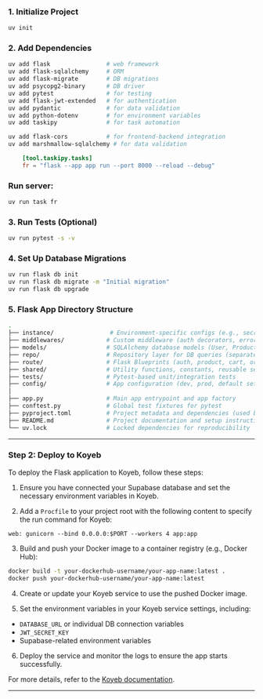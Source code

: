 ### 1. Initialize Project

```bash
uv init
```

### 2. Add Dependencies

```bash
uv add flask                # web framework
uv add flask-sqlalchemy     # ORM
uv add flask-migrate        # DB migrations
uv add psycopg2-binary      # DB driver
uv add pytest               # for testing
uv add flask-jwt-extended   # for authentication
uv add pydantic             # for data validation
uv add python-dotenv        # for environment variables
uv add taskipy              # for task automation

uv add flask-cors           # for frontend-backend integration
uv add marshmallow-sqlalchemy # for data validation

```

```toml
    [tool.taskipy.tasks]
    fr = "flask --app app run --port 8000 --reload --debug"
```

### Run server:

```bash
uv run task fr
```

### 3. Run Tests (Optional)

```bash
uv run pytest -s -v
```

### 4. Set Up Database Migrations

```bash
uv run flask db init
uv run flask db migrate -m "Initial migration"
uv run flask db upgrade
```

### 5. Flask App Directory Structure

```bash
.
├── instance/                # Environment-specific configs (e.g., secrets, DB URIs)
├── middlewares/            # Custom middleware (auth decorators, error handling, etc.)
├── models/                 # SQLAlchemy database models (User, Product, Order, etc.)
├── repo/                   # Repository layer for DB queries (separates logic from routes)
├── route/                  # Flask Blueprints (auth, product, cart, order endpoints)
├── shared/                 # Utility functions, constants, reusable services
├── tests/                  # Pytest-based unit/integration tests
├── config/                 # App configuration (dev, prod, default settings)
│
├── app.py                  # Main app entrypoint and app factory
├── conftest.py             # Global test fixtures for pytest
├── pyproject.toml          # Project metadata and dependencies (used by `uv`)
├── README.md               # Project documentation and setup instructions
└── uv.lock                 # Locked dependencies for reproducibility
```

---

### Step 2: Deploy to Koyeb

To deploy the Flask application to Koyeb, follow these steps:

1. Ensure you have connected your Supabase database and set the necessary environment variables in Koyeb.

2. Add a `Procfile` to your project root with the following content to specify the run command for Koyeb:

```
web: gunicorn --bind 0.0.0.0:$PORT --workers 4 app:app
```

3. Build and push your Docker image to a container registry (e.g., Docker Hub):

```bash
docker build -t your-dockerhub-username/your-app-name:latest .
docker push your-dockerhub-username/your-app-name:latest
```

4. Create or update your Koyeb service to use the pushed Docker image.

5. Set the environment variables in your Koyeb service settings, including:

- `DATABASE_URL` or individual DB connection variables
- `JWT_SECRET_KEY`
- Supabase-related environment variables

6. Deploy the service and monitor the logs to ensure the app starts successfully.

For more details, refer to the [Koyeb documentation](https://koyeb.com/docs).

---
